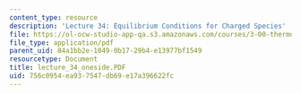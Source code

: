 ```yaml
---
content_type: resource
description: 'Lecture 34: Equilibrium Conditions for Charged Species'
file: https://ol-ocw-studio-app-qa.s3.amazonaws.com/courses/3-00-thermodynamics-of-materials-fall-2002/756c0954ea937547db69e17a396622fc_lecture_34_oneside.PDF
file_type: application/pdf
parent_uid: 84a1bb2e-1049-0b17-29b4-e13977bf1549
resourcetype: Document
title: lecture_34_oneside.PDF
uid: 756c0954-ea93-7547-db69-e17a396622fc
---
```

